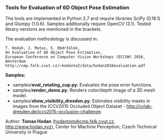 ### Tools for Evaluation of 6D Object Pose Estimation

The tools are implemented in Python 2.7 and require libraries SciPy (0.18.1) and Glumpy (1.0.6). Samples additionally require OpenCV (3.1). Tested library versions are mentioned in the brackets.

The evaluation methodology is discussed in:
```
T. Hodaň, J. Matas, Š. Obdržálek,
On Evaluation of 6D Object Pose Estimation,
European Conference on Computer Vision Workshops (ECCVW) 2016, Amsterdam
http://cmp.felk.cvut.cz/~hodanto2/data/hodan2016evaluation.pdf
```

**Samples:**

- samples/**eval_rotating_cup.py**: Evaluates the pose error functions.
- samples/**render_demo.py**: Renders color/depth image of a 3D mesh model.
- samples/**show_visibility_dresden.py**: Estimates visibility masks in images from the ICCV2015 Occluded Object Dataset - http://cvlab-dresden.de/iccv2015-occlusion-challenge.

Author: **Tomas Hodan** (hodantom@cmp.felk.cvut.cz, http://www.hodan.xyz), Center for Machine Perception, Czech Technical University in Prague

